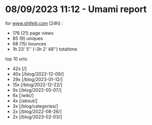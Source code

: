 # 08/09/2023 11:12 - Umami report
for www.shifeiti.com [24h] :

 - 176 (21) page views
 - 85 (9) uniques
 - 68 (15) bounces
 - 1h 23' 5'' (-3h 2' 48'') totaltime


top 10 urls:
 - 42x [/]
 - 40x [/blog/2022-12-09/]
 - 29x [/blog/2023-01-12/]
 - 15x [/blog/2022-12-22/]
 - 9x [/blog/2022-05-07/]
 - 6x [/wiki/]
 - 4x [/about/]
 - 3x [/blog/categories/]
 - 2x [/blog/2022-08-26/]
 - 2x [/blog/2023-02-03/]


